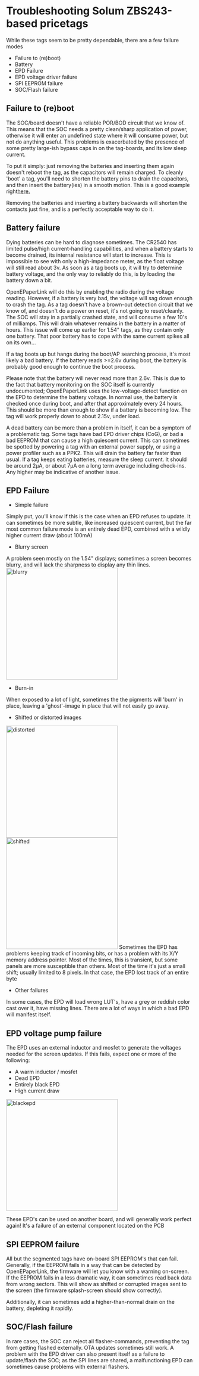 # Troubleshooting Solum ZBS243-based pricetags

While these tags seem to be pretty dependable, there are a few failure modes
* Failure to (re)boot)
* Battery
* EPD Failure
* EPD voltage driver failure
* SPI EEPROM failure
* SOC/Flash failure

## Failure to (re)boot ##
The SOC/board doesn't have a reliable POR/BOD circuit that we know of. This means that the SOC needs a pretty clean/sharp application of power, otherwise it will enter an undefined state where it will consume power, but not do anything useful. This problems is exacerbated by the presence of some pretty large-ish bypass caps in on the tag-boards, and its low sleep current.

To put it simply: just removing the batteries and inserting them again doesn't reboot the tag, as the capacitors will remain charged. To cleanly 'boot' a tag, you'll need to shorten the battery pins to drain the capacitors, and then insert the battery(ies) in a smooth motion. This is a good example right[here.](https://youtu.be/98fOzZs__fc?t=2002)

Removing the batteries and inserting a battery backwards will shorten the contacts just fine, and is a perfectly acceptable way to do it.

## Battery failure ##
Dying batteries can be hard to diagnose sometimes. The CR2540 has limited pulse/high current-handling capabilities, and when a battery starts to become drained, its internal resistance will start to increase. This is impossible to see with only a high-impedance meter, as the float voltage will still read about 3v. As soon as a tag boots up, it will try to determine battery voltage, and the only way to reliably do this, is by loading the battery down a bit.

OpenEPaperLink will do this by enabling the radio during the voltage reading. However, if a battery is very bad, the voltage will sag down enough to crash the tag. As a tag doesn't have a brown-out detection circuit that we know of, and doesn't do a power on reset, it's not going to reset/cleanly. The SOC will stay in a partially crashed state, and will consume a few 10's of milliamps. This will drain whatever remains in the battery in a matter of hours. This issue will come up earlier for 1.54" tags, as they contain only one battery. That poor battery has to cope with the same current spikes all on its own...

If a tag boots up but hangs during the boot/AP searching process, it's most likely a bad battery. If the battery reads >=2.6v during boot, the battery is probably good enough to continue the boot process. 

Please note that the battery will never read more than 2.6v. This is due to the fact that battery monitoring on the SOC itself is currently undocumented; OpenEPaperLink uses the low-voltage-detect function on the EPD to determine the battery voltage. In normal use, the battery is checked once during boot, and after that approximately every 24 hours. This should be more than enough to show if a battery is becoming low. The tag will work properly down to about 2.15v, under load.

A dead battery can be more than a problem in itself, it can be a symptom of a problematic tag. Some tags have bad EPD driver chips (CoG), or bad a bad EEPROM that can cause a high quiescent current. This can sometimes be spotted by powering a tag with an external power supply, or using a power profiler such as a PPK2. This will drain the battery far faster than usual. If a tag keeps eating batteries, measure the sleep current. It should be around 2µA, or about 7µA on a long term average including check-ins. Any higher may be indicative of another issue.

## EPD Failure ##
* Simple failure

Simply put, you'll know if this is the case when an EPD refuses to update. It can sometimes be more subtle, like increased quiescent current, but the far most common failure mode is an entirely dead EPD, combined with a wildly higher current draw (about 100mA)

* Blurry screen

A problem seen mostly on the 1.54" displays; sometimes a screen becomes blurry, and will lack the sharpness to display any thin lines.
<img width="300" alt="blurry" src="https://user-images.githubusercontent.com/2544995/232600436-cdf12ca8-2d73-46b1-90be-24ae670d1bf9.png">

* Burn-in

When exposed to a lot of light, sometimes the the pigments will 'burn' in place, leaving a 'ghost'-image in place that will not easily go away. 

* Shifted or distorted images

<img width="300" alt="distorted" src="https://user-images.githubusercontent.com/2544995/232601619-af98ff12-a784-4cc5-a962-65533282a1c6.png"><img width="300" alt="shifted" src="https://user-images.githubusercontent.com/2544995/232601832-432ccfeb-39c7-4f70-aaf7-8beb156f03cb.png">
Sometimes the EPD has problems keeping track of incoming bits, or has a problem with its X/Y memory address pointer. Most of the times, this is transient, but some panels are more susceptible than others. Most of the time it's just a small shift; usually limited to 8 pixels. In that case, the EPD lost track of an entire byte

* Other failures

In some cases, the EPD will load wrong LUT's, have a grey or reddish color cast over it, have missing lines. There are a lot of ways in which a bad EPD will manifest itself.

## EPD voltage pump failure ##
The EPD uses an external inductor and mosfet to generate the voltages needed for the screen updates. If this fails, expect one or more of the following:
* A warm inductor / mosfet
* Dead EPD
* Entirely black EPD
* High current draw

<img width="300" alt="blackepd" src="https://user-images.githubusercontent.com/2544995/232597068-07a993e4-69a4-4f68-b59c-b99527995b9d.png">

These EPD's can be used on another board, and will generally work perfect again! It's a failure of an external component located on the PCB

## SPI EEPROM failure ##
All but the segmented tags have on-board SPI EEPROM's that can fail. Generally, if the EEPROM fails in a way that can be detected by OpenEPaperLink, the firmware will let you know with a warning on-screen. If the EEPROM fails in a less dramatic way, it can sometimes read back data from wrong sectors. This will show as shifted or corrupted images sent to the screen (the firmware splash-screen should show correctly).

Additionally, it can sometimes add a higher-than-normal drain on the battery, depleting it rapidly.

## SOC/Flash failure ##
In rare cases, the SOC can reject all flasher-commands, preventing the tag from getting flashed externally. OTA updates sometimes still work. A problem with the EPD driver can also present itself as a failure to update/flash the SOC; as the SPI lines are shared, a malfunctioning EPD can sometimes cause problems with external flashers.
